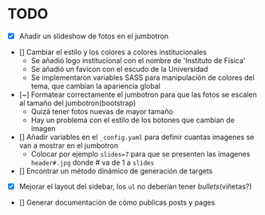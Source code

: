 # TODO

+ [x] Añadir un slideshow de fotos en el jumbotron  
+ [] Cambiar el estilo y los colores a colores institucionales
  * Se añadió logo institucional con el nombre de 'Instituto de Física'
  * Se añadió un favicon con el escudo de la Universidad
  * Se implementaron variables SASS para manipulación de colores del tema, que cambian la apariencia global
+ [~] Formatear correctamente el jumbotron para que las fotos se escalen al tamaño del jumbotron(bootstrap)  
  * Quizá tener fotos nuevas de mayor tamaño  
  * Hay un problema con el estilo de los botones que cambian de imagen
+ [] Añadir variables en el `_config.yaml` para definir cuantas imagenes se van a mostrar en el jumbotron  
  * Colocar por ejemplo `slides=7` para que se presenten las imagenes `header#.jpg` donde # va de 1 a `slides`  
+ [] Encontrar un método dinámico de generación de targets
+ [x] Mejorar el layout del sidebar, los `ul` no deberían tener _bullets_(viñetas?)
+ [] Generar documentación de cómo publicas posts y pages
